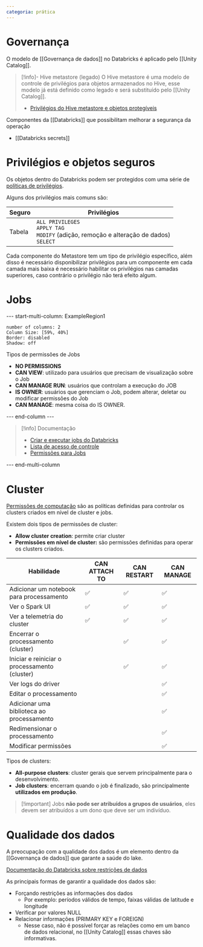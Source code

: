 ```yaml
---
categoria: prática
---
```

# Governança

O modelo de [[Governança de dados]] no Databricks é aplicado pelo [[Unity Catalog]].

> [!info]- Hive metastore (legado)
> O Hive metastore é uma modelo de controle de privilégios para objetos armazenados no Hive, esse modelo já está definido como legado e será substituído pelo [[Unity Catalog]].
> - [Privilégios do Hive metastore e objetos protegíveis](https://docs.databricks.com/pt/data-governance/table-acls/object-privileges.html#privilege-types)

Componentes da [[Databricks]] que possibilitam melhorar a segurança da operação

- [[Databricks secrets]]

# Privilégios e objetos seguros

Os objetos dentro do Databricks podem ser protegidos com uma série de [políticas de privilégios](https://docs.databricks.com/pt/data-governance/unity-catalog/manage-privileges/privileges.html).

Alguns dos privilégios mais comuns são:

| Seguro | Privilégios                                                                                    |
| ------ | ---------------------------------------------------------------------------------------------- |
| Tabela | `ALL PRIVILEGES`<br>`APPLY TAG`<br>`MODIFY` (adição, remoção e alteração de dados)<br>`SELECT` |

Cada componente do Metastore tem um tipo de privilégio específico, além disso é necessário disponibilizar privilégios para um componente em cada camada mais baixa é necessário habilitar os privilégios nas camadas superiores, caso contrário o privilégio não terá efeito algum.

# Jobs

--- start-multi-column: ExampleRegion1  
```column-settings  
number of columns: 2
Column Size: [59%, 40%]
Border: disabled
Shadow: off
```

Tipos de permissões de Jobs

- **NO PERMISSIONS** 
- **CAN VIEW**: utilizado para usuários que precisam de visualização sobre o Job
- **CAN MANAGE RUN**: usuários que controlam a execução do JOB
- **IS OWNER**: usuários que gerenciam o Job, podem alterar, deletar ou modificar permissões do Job
- **CAN MANAGE**: mesma coisa do IS OWNER.

--- end-column ---

> [!info] Documentação
> - [Criar e executar jobs do Databricks](https://docs.databricks.com/pt/workflows/jobs/create-run-jobs.html#choose-the-correct-cluster-type-for-your-job)
> - [Lista de acesso de controle](https://docs.databricks.com/pt/security/auth/access-control/index.html)
> - [Permissões para Jobs](https://docs.databricks.com/security/auth-authz/access-control/jobs-acl.html#job-permissions)

--- end-multi-column

# Cluster 

 [Permissões de computação](https://docs.databricks.com/pt/compute/clusters-manage.html#cluster-level-permissions) são as políticas definidas para controlar os clusters criados em nível de cluster e jobs.

Existem dois tipos de permissões de cluster:

- **Allow cluster creation**: permite criar cluster
- **Permissões em nível de cluster:** são permissões definidas para operar os clusters criados.

| Habilidade                                    | CAN ATTACH TO | CAN RESTART | CAN MANAGE |
| --------------------------------------------- | ------------- | ----------- | ---------- |
| Adicionar um notebook para processamento      | ✅             | ✅           | ✅          |
| Ver o Spark UI                                | ✅             | ✅           | ✅          |
| Ver a telemetria do cluster                   | ✅             | ✅           | ✅          |
| Encerrar o processamento (cluster)            |               | ✅           | ✅          |
| Iniciar e reiniciar o processamento (cluster) |               | ✅           | ✅          |
| Ver logs do driver                            |               |             | ✅          |
| Editar o processamento                        |               |             | ✅          |
| Adicionar uma biblioteca ao processamento     |               |             | ✅          |
| Redimensionar o processamento                 |               |             | ✅          |
| Modificar permissões                          |               |             | ✅          |
Tipos de clusters:

- **All-purpose clusters**: cluster gerais que servem principalmente para o desenvolvimento.
- **Job clusters**: encerram quando o job é finalizado, são principalmente **utilizados em produção**.

> [!important] Jobs **não pode ser atribuídos a grupos de usuários**, eles devem ser atribuídos a um dono que deve ser um indivíduo.

# Qualidade dos dados

A preocupação com a qualidade dos dados é um elemento dentro da [[Governança de dados]] que garante a saúde do lake.

[Documentação do Databricks sobre restrições de dados](https://docs.databricks.com/en/tables/constraints.html)

As principais formas de garantir a qualidade dos dados são:

- Forçando restrições as informações dos dados
	- Por exemplo: períodos válidos de tempo, faixas válidas de latitude e longitude
- Verificar por valores NULL
- Relacionar informações (PRIMARY KEY e FOREIGN)
	- Nesse caso, não é possível forçar as relações como em um banco de dados relacional, no [[Unity Catalog]] essas chaves são informativas.

